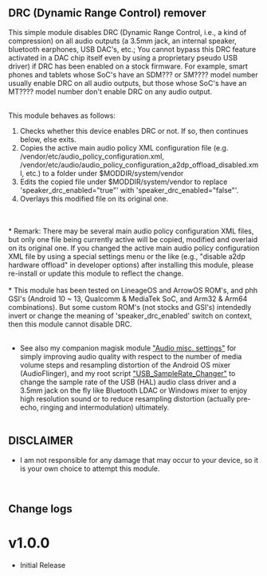 ## DRC (Dynamic Range Control)  remover

This simple module disables DRC (Dynamic Range Control, i.e., a kind of compression) on all audio outputs (a 3.5mm jack, an internal speaker, bluetooth earphones, USB DAC's, etc.; You cannot bypass this DRC feature activated in a DAC chip itself even by using a proprietary pseudo USB driver) if DRC has been enabled on a stock firmware. For example, smart phones and tablets whose SoC's have an SDM??? or SM???? model number usually enable DRC on all audio outputs, but those whose SoC's have an MT???? model number don't enable DRC on any audio output.<br/>
<br/>

This module behaves as follows:
<ol>
    <li>Checks whether this device enables DRC  or not. If so, then continues below, else exits.</li>
    <li>Copies the active main audio policy XML configuration file (e.g. /vendor/etc/audio_policy_configuration.xml, /vendor/etc/audio/audio_policy_configuration_a2dp_offload_disabled.xml, etc.) to a folder under $MODDIR/system/vendor</li>
    <li>Edits the copied file under $MODDIR/system/vendor to replace 'speaker_drc_enabled="true"' with 'speaker_drc_enabled="false"'.</li>
    <li>Overlays this modified file on its original one.</li>
</ol>
<br/>
<br/>
* Remark: There may be several main audio policy configuration XML files, but only one file being currently active will be copied, modified and overlaid on its original one. If you changed the active main audio policy configuration XML file by using a special settings menu or the like (e.g., "disable a2dp hardware offload" in developer options) after installing this module, please re-install or update this module to reflect the change.
<br/>
<br/>
* This module has been tested on LineageOS and ArrowOS ROM's, and phh GSI's (Android 10 ~ 13, Qualcomm & MediaTek SoC, and Arm32 & Arm64 combinations). But some custom ROM's (not stocks and GSI's) intendedly invert or change the meaning of 'speaker_drc_enabled' switch on context, then this module cannot disable DRC.
<br/><br/>

* See also my companion magisk module ["Audio misc. settings"](https://github.com/Magisk-Modules-Alt-Repo/audio-misc-settings) for simply improving audio quality with respect to the number of media volume steps and resampling distortion of the Android OS mixer (AudioFlinger), and my root script ["USB_SampleRate_Changer"](https://github.com/yzyhk904/USB_SampleRate_Changer) to change the sample rate of the USB (HAL) audio class driver and a 3.5mm jack on the fly like Bluetooth LDAC or Windows mixer to enjoy high resolution sound or to reduce resampling distortion (actually pre-echo, ringing and intermodulation) ultimately. 
<br/><br/>


## DISCLAIMER

* I am not responsible for any damage that may occur to your device, so it is your own choice to attempt this module.
<br/>

## Change logs

# v1.0.0
* Initial Release

##